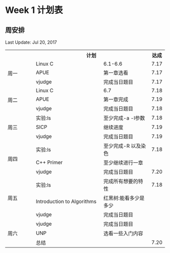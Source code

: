 # Week 1 计划表

## 周安排

Last Update: Jul 20, 2017
<table style="undefined;table-layout: fixed; width: 517px"><colgroup><col style="width: 93.002404px"><col style="width: 222.002404px"><col style="width: 158.002404px"><col style="width: 44.002404px"></colgroup><tr><th></th><th colspan="2">计划</th><th>达成</th></tr><tr><td rowspan="3">周一</td><td>Linux C</td><td>6.1-6.6</td><td>7.17</td></tr><tr><td>APUE</td><td>第一章选看</td><td>7.17</td></tr><tr><td>vjudge</td><td>完成当日题目</td><td>7.17</td></tr><tr><td rowspan="3">周二</td><td>Linux C</td><td>6.7</td><td>7.18</td></tr><tr><td>APUE</td><td>第一章完成</td><td>7.19</td></tr><tr><td>vjudge</td><td>完成当日题目</td><td>7.18</td></tr><tr><td rowspan="3">周三</td><td>实验:ls</td><td>至少完成-a -l参数</td><td>7.18</td></tr><tr><td>SICP</td><td>继续进度</td><td>7.19</td></tr><tr><td>vjudge</td><td>完成当日题目</td><td>7.19</td></tr><tr><td rowspan="3">周四</td><td>实验:ls</td><td>至少完成-R 以及染色</td><td>7.18</td></tr><tr><td>C++ Primer</td><td>至少继续进行一章</td><td></td></tr><tr><td>vjudge</td><td>完成当日题目</td><td>7.20</td></tr><tr><td rowspan="3">周五</td><td>实验:ls</td><td>完成所有想要的特性</td><td>7.18</td></tr><tr><td>Introduction to Algorithms</td><td>红黑树:能看多少是多少</td><td></td></tr><tr><td>vjudge</td><td>完成当日题目</td><td></td></tr><tr><td rowspan="3">周六</td><td>vjudge</td><td>完成当日题目</td><td></td></tr><tr><td>UNP</td><td>选看一些入门内容</td><td></td></tr><tr><td colspan="2">总结</td><td>7.20</td></tr></table>